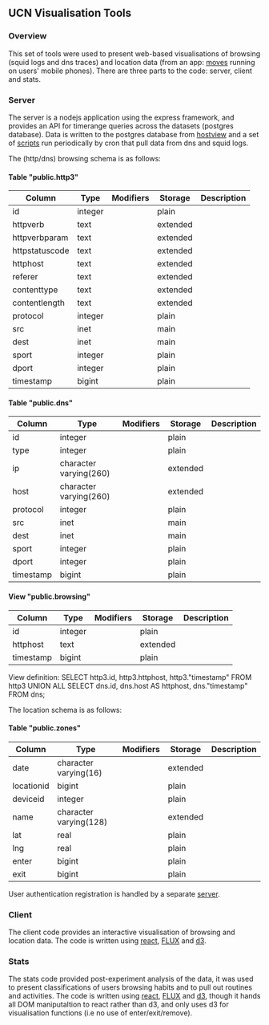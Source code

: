 ## UCN Visualisation Tools


### Overview


This set of tools were used to present web-based visualisations of browsing (squid logs and dns traces) and location data (from an app: [moves](https://dev.moves-app.com/) running on users' mobile phones).  There are three parts to the code: server, client and stats.  


### Server


The server is a nodejs application using the express framework, and provides an API for timerange queries across the  datasets (postgres database).  Data is written to the postgres database from [hostview](https://muse.inria.fr/EMD/Home.html) and a set of [scripts](./server/scripts) run periodically by cron that pull data from dns and squid logs.

The (http/dns) browsing schema is as follows:


#### Table "public.http3"

|     Column     |  Type   | Modifiers | Storage  | Description 
|----------------|---------|-----------|----------|-------------
| id             | integer |           | plain    | 
| httpverb       | text    |           | extended | 
| httpverbparam  | text    |           | extended | 
| httpstatuscode | text    |           | extended | 
| httphost       | text    |           | extended | 
| referer        | text    |           | extended | 
| contenttype    | text    |           | extended | 
| contentlength  | text    |           | extended | 
| protocol       | integer |           | plain    | 
| src            | inet    |           | main     | 
| dest           | inet    |           | main     | 
| sport          | integer |           | plain    | 
| dport          | integer |           | plain    | 
| timestamp      | bigint  |           | plain    | 


#### Table "public.dns"

|  Column   |          Type          | Modifiers | Storage  | Description 
|-----------|------------------------|-----------|----------|-------------
| id        | integer                |           | plain    | 
| type      | integer                |           | plain    | 
| ip        | character varying(260) |           | extended | 
| host      | character varying(260) |           | extended | 
| protocol  | integer                |           | plain    | 
| src       | inet                   |           | main     | 
| dest      | inet                   |           | main     | 
| sport     | integer                |           | plain    | 
| dport     | integer                |           | plain    | 
| timestamp | bigint                 |           | plain    | 



#### View "public.browsing"

|  Column   |  Type   | Modifiers | Storage  | Description 
|-----------|---------|-----------|----------|-------------
| id        | integer |           | plain    | 
| httphost  | text    |           | extended | 
| timestamp | bigint  |           | plain    | 

View definition:
         SELECT http3.id, http3.httphost, http3."timestamp"
           FROM http3
UNION ALL 
         SELECT dns.id, dns.host AS httphost, dns."timestamp"
           FROM dns;


The location schema is as follows:

#### Table "public.zones"

|   Column   |          Type          | Modifiers | Storage  | Description 
|------------|------------------------|-----------|----------|-------------
| date       | character varying(16)  |           | extended | 
| locationid | bigint                 |           | plain    | 
| deviceid   | integer                |           | plain    | 
| name       | character varying(128) |           | extended | 
| lat        | real                   |           | plain    | 
| lng        | real                   |           | plain    | 
| enter      | bigint                 |           | plain    | 
| exit       | bigint                 |           | plain    | 


User authentication registration is handled by a separate [server](https://github.com/ucn-eu/ucnserver).



### Client


The client code provides an interactive visualisation of browsing and location data.  The code is written using [react](https://facebook.github.io/react/), [FLUX](https://facebook.github.io/react/docs/flux-overview.html) and [d3](https://d3js.org/).  


### Stats


The stats code provided post-experiment analysis of the data, it was used to present classifications of users browsing habits and to pull out routines and activities.  The code is written using [react](https://facebook.github.io/react/), [FLUX](https://facebook.github.io/react/docs/flux-overview.html) and [d3](https://d3js.org/), though it hands all DOM maniputaltion to react rather than d3, and only uses d3 for visualisation functions (i.e no use of enter/exit/remove).
